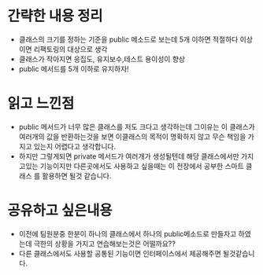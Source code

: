 # 간략한 내용 정리

- 클래스의 크기를 정하는 기준을 public 메소드로 보는데 5개 이하면 적절하다
이상이면 리팩토링의 대상으로 생각
- 클래스가 작아지면 응집도, 유지보수,테스트 용이성이 향상
- public 메서드를 5개 이하로 유지하자!

# 읽고 느낀점
- public 메서드가 너무 많은 클래스를 저도 크다고 생각하는데 그이유는 
이 클래스가 여러개의 값을 반환하는것을 보면 이클래스의 목적이 명확하지 않고 
무슨 책임을 가지고 있는지 어렵다고 생각합니다.
- 하지만 그렇게되면 private 메서드가 여러개가 생성될텐데 해당 클래스에서만 
가지고있는 기능이지만 다른곳에서도 사용하고 싶을때는 이 전장에서 공부한 스마트 클래스
를 활용하면 될것 같습니다.

# 공유하고 싶은내용
- 이전에 팀원분중 한분이 하나의 클래스에서 하나의 public메소드로 만들자고 하였는데
극한의 상황을 가지고 연습해보는것은 어떨까요?? 
- 다른 클래스에서도 사용할 공통된 기능이면 인터페이스에서 제공해주면 될것같습니다. 
